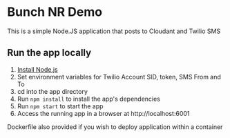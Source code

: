 # Bunch NR Demo

This is a simple Node.JS application that posts to Cloudant and Twilio SMS

## Run the app locally

1. [Install Node.js][]
2. Set environment variables for Twilio Account SID, token, SMS From and To
2. cd into the app directory
4. Run `npm install` to install the app's dependencies
5. Run `npm start` to start the app
6. Access the running app in a browser at http://localhost:6001

[Install Node.js]: https://nodejs.org/en/download/

Dockerfile also provided if you wish to deploy application within a container
